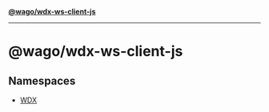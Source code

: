 [**@wago/wdx-ws-client-js**](README.md)

***

# @wago/wdx-ws-client-js

## Namespaces

- [WDX](@wago/namespaces/WDX/README.md)

